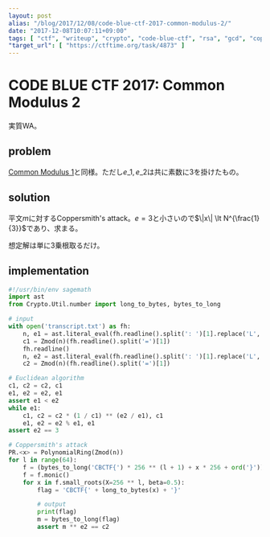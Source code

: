 ```yaml
---
layout: post
alias: "/blog/2017/12/08/code-blue-ctf-2017-common-modulus-2/"
date: "2017-12-08T10:07:11+09:00"
tags: [ "ctf", "writeup", "crypto", "code-blue-ctf", "rsa", "gcd", "coppersmith-attack" ]
"target_url": [ "https://ctftime.org/task/4873" ]
---
```


# CODE BLUE CTF 2017: Common Modulus 2

実質WA。

## problem

[Common Modulus 1](/blog/2017/12/08/code-blue-ctf-2017-common-modulus-1/)と同様。ただし$e\_1, e\_2$は共に素数に$3$を掛けたもの。

## solution

平文$m$に対するCoppersmith's attack。$e = 3$と小さいので$\|x\| \lt N^{\frac{1}{3}}$であり、求まる。

想定解は単に$3$乗根取るだけ。

## implementation

``` python
#!/usr/bin/env sagemath
import ast
from Crypto.Util.number import long_to_bytes, bytes_to_long

# input
with open('transcript.txt') as fh:
    n, e1 = ast.literal_eval(fh.readline().split(': ')[1].replace('L', ''))
    c1 = Zmod(n)(fh.readline().split('=')[1])
    fh.readline()
    n, e2 = ast.literal_eval(fh.readline().split(': ')[1].replace('L', ''))
    c2 = Zmod(n)(fh.readline().split('=')[1])

# Euclidean algorithm
c1, c2 = c2, c1
e1, e2 = e2, e1
assert e1 < e2
while e1:
    c1, c2 = c2 * (1 / c1) ** (e2 / e1), c1
    e1, e2 = e2 % e1, e1
assert e2 == 3

# Coppersmith's attack
PR.<x> = PolynomialRing(Zmod(n))
for l in range(64):
    f = (bytes_to_long('CBCTF{') * 256 ** (l + 1) + x * 256 + ord('}')) ** e2 - c2
    f = f.monic()
    for x in f.small_roots(X=256 ** l, beta=0.5):
        flag = 'CBCTF{' + long_to_bytes(x) + '}'

        # output
        print(flag)
        m = bytes_to_long(flag)
        assert m ** e2 == c2
```
